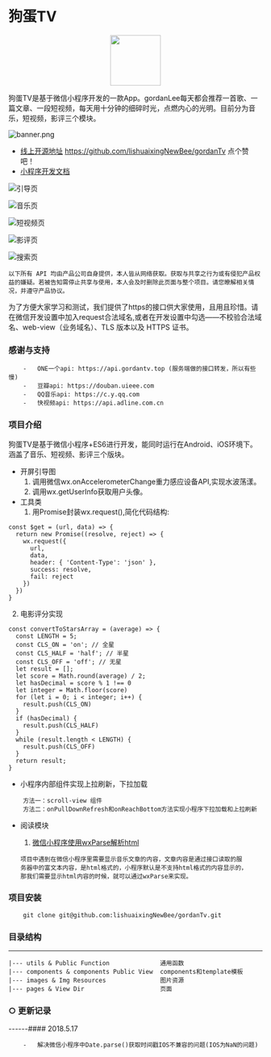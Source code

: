 # 狗蛋TV

<p align="center">
  <img width="100" src="https://user-gold-cdn.xitu.io/2018/5/15/163622f528556b3d?w=290&h=290&f=png&s=10175">
</p>

狗蛋TV是基于微信小程序开发的一款App。gordanLee每天都会推荐一首歌、一篇文章、一段短视频，每天用十分钟的细碎时光，点燃内心的光明。目前分为音乐，短视频，影评三个模块。

![banner.png](https://user-gold-cdn.xitu.io/2018/5/15/163621cf53070049?imageView2/1/w/1304/h/734/q/85/format/webp/interlace/1)

- [线上开源地址](https://github.com/lishuaixingNewBee/gordanTv) https://github.com/lishuaixingNewBee/gordanTv 点个赞吧！
- [小程序开发文档](https://developers.weixin.qq.com/miniprogram/dev/)

![引导页](https://user-gold-cdn.xitu.io/2018/5/15/16363d00625d335a?w=267&h=474&f=gif&s=556913)

![音乐页](https://user-gold-cdn.xitu.io/2018/5/15/1635f631d527619f?w=267&h=474&f=gif&s=2425224)

![短视频页](https://user-gold-cdn.xitu.io/2018/5/15/1635f631d52e422c?w=267&h=474&f=gif&s=2739050)

![影评页](https://user-gold-cdn.xitu.io/2018/5/15/1635f631d5460ad5?w=267&h=474&f=gif&s=2924101)

![搜索页](https://user-gold-cdn.xitu.io/2018/5/15/1635f631d55a00f9?w=267&h=474&f=gif&s=1368594)


`以下所有 API 均由产品公司自身提供，本人皆从网络获取。获取与共享之行为或有侵犯产品权益的嫌疑。若被告知需停止共享与使用，本人会及时删除此页面与整个项目。请您暸解相关情况，并遵守产品协议。`

为了方便大家学习和测试，我们提供了https的接口供大家使用，且用且珍惜。请在微信开发设置中加入request合法域名,或者在开发设置中勾选——不校验合法域名、web-view（业务域名）、TLS 版本以及 HTTPS 证书。

### 感谢与支持
```
    -   ONE一个api: https://api.gordantv.top (服务端做的接口转发，所以有些慢)
    -   豆瓣api: https://douban.uieee.com
    -   QQ音乐api: https://c.y.qq.com
    -   快视频api: https://api.adline.com.cn
```

###  项目介绍
狗蛋TV是基于微信小程序+ES6进行开发，能同时运行在Android、iOS环境下。涵盖了音乐、短视频、影评三个版块。
- 开屏引导图
    1. 调用微信wx.onAccelerometerChange重力感应设备API,实现水波荡漾。
    2. 调用wx.getUserInfo获取用户头像。
- 工具类
    1. 用Promise封装wx.request(),简化代码结构:
    
```
const $get = (url, data) => {
  return new Promise((resolve, reject) => {
    wx.request({
      url,
      data,
      header: { 'Content-Type': 'json' },
      success: resolve,
      fail: reject
    })
  })
}
```

  2.  电影评分实现

```
const convertToStarsArray = (average) => {
  const LENGTH = 5;
  const CLS_ON = 'on'; // 全星
  const CLS_HALF = 'half'; // 半星
  const CLS_OFF = 'off'; // 无星
  let result = [];
  let score = Math.round(average) / 2;
  let hasDecimal = score % 1 !== 0
  let integer = Math.floor(score)
  for (let i = 0; i < integer; i++) {
    result.push(CLS_ON)
  }
  if (hasDecimal) {
    result.push(CLS_HALF)
  }
  while (result.length < LENGTH) {
    result.push(CLS_OFF)
  }
  return result;
}
```
    
- 小程序内部组件实现上拉刷新，下拉加载
```
    方法一：scroll-view 组件
    方法二：onPullDownRefresh和onReachBottom方法实现小程序下拉加载和上拉刷新
```

- 阅读模块

    1.  [微信小程序使用wxParse解析html](https://github.com/icindy/wxParse)
    ```
    项目中遇到在微信小程序里需要显示音乐文章的内容，文章内容是通过接口读取的服
    务器中的富文本内容，是html格式的，小程序默认是不支持html格式的内容显示的，
    那我们需要显示html内容的时候，就可以通过wxParse来实现。
    ```
### 项目安装
```
    git clone git@github.com:lishuaixingNewBee/gordanTv.git
```

### 目录结构
------
```shell
|--- utils & Public Function              通用函数
|--- components & components Public View  components和template模板
|--- images & Img Resources               图片资源
|--- pages & View Dir                     页面
```
### ○ 更新记录
------#### 2018.5.17
```
    -   解决微信小程序中Date.parse()获取时间戳IOS不兼容的问题(IOS为NaN的问题)
```
